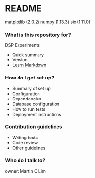 # README #
matplotlib (2.0.2)
numpy (1.13.3)
six (1.11.0)

### What is this repository for? ###
DSP Experiments
* Quick summary
* Version
* [Learn Markdown](https://bitbucket.org/tutorials/markdowndemo)

### How do I get set up? ###

* Summary of set up
* Configuration
* Dependencies
* Database configuration
* How to run tests
* Deployment instructions

### Contribution guidelines ###

* Writing tests
* Code review
* Other guidelines

### Who do I talk to? ###
owner: Martin C Lim

